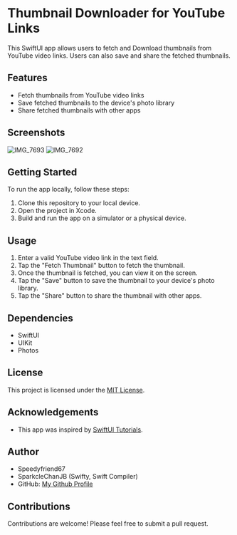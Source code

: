 # Thumbnail Downloader for YouTube Links

This SwiftUI app allows users to fetch and Download thumbnails from YouTube video links. Users can also save and share the fetched thumbnails.

## Features

- Fetch thumbnails from YouTube video links
- Save fetched thumbnails to the device's photo library
- Share fetched thumbnails with other apps

## Screenshots

![IMG_7693](https://github.com/speedyfriend67/YT-Thumbnail-Downloader/assets/82425907/7c2299cb-2625-4864-a5e7-9a5c3ebb9a2a)
![IMG_7692](https://github.com/speedyfriend67/YT-Thumbnail-Downloader/assets/82425907/441c36f8-6f91-4ea8-9c63-3f11ad0b35a4)


## Getting Started

To run the app locally, follow these steps:

1. Clone this repository to your local device.
2. Open the project in Xcode.
3. Build and run the app on a simulator or a physical device.

## Usage

1. Enter a valid YouTube video link in the text field.
2. Tap the "Fetch Thumbnail" button to fetch the thumbnail.
3. Once the thumbnail is fetched, you can view it on the screen.
4. Tap the "Save" button to save the thumbnail to your device's photo library.
5. Tap the "Share" button to share the thumbnail with other apps.

## Dependencies

- SwiftUI
- UIKit
- Photos

## License

This project is licensed under the [MIT License](LICENSE).

## Acknowledgements

- This app was inspired by [SwiftUI Tutorials](https://developer.apple.com/tutorials/swiftui).

## Author

- Speedyfriend67
- SparkcleChanJB (Swifty, Swift Compiler)
- GitHub: [My Github Profile](https://github.com/speedyfriend67)

## Contributions

Contributions are welcome! Please feel free to submit a pull request.
